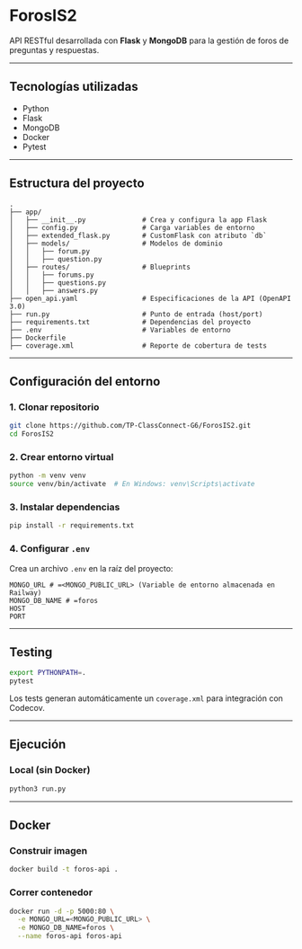 # ForosIS2

API RESTful desarrollada con **Flask** y **MongoDB** para la gestión de foros de preguntas y respuestas.

---

## Tecnologías utilizadas

- Python
- Flask
- MongoDB
- Docker
- Pytest

---

## Estructura del proyecto

```
.
├── app/
│   ├── __init__.py              # Crea y configura la app Flask
│   ├── config.py                # Carga variables de entorno
│   ├── extended_flask.py        # CustomFlask con atributo `db`
│   ├── models/                  # Modelos de dominio
│   │   ├── forum.py
│   │   ├── question.py
│   ├── routes/                  # Blueprints
│   │   ├── forums.py
│   │   ├── questions.py
│   │   ├── answers.py
├── open_api.yaml                # Especificaciones de la API (OpenAPI 3.0)
├── run.py                       # Punto de entrada (host/port)
├── requirements.txt             # Dependencias del proyecto
├── .env                         # Variables de entorno
├── Dockerfile                   
├── coverage.xml                 # Reporte de cobertura de tests
```

---

## Configuración del entorno

### 1. Clonar repositorio

```bash
git clone https://github.com/TP-ClassConnect-G6/ForosIS2.git
cd ForosIS2
```

### 2. Crear entorno virtual

```bash
python -m venv venv
source venv/bin/activate  # En Windows: venv\Scripts\activate
```

### 3. Instalar dependencias

```bash
pip install -r requirements.txt
```

### 4. Configurar `.env`

Crea un archivo `.env` en la raíz del proyecto:

```env
MONGO_URL # =<MONGO_PUBLIC_URL> (Variable de entorno almacenada en Railway)
MONGO_DB_NAME # =foros
HOST
PORT
```

---

## Testing

```bash
export PYTHONPATH=.
pytest
```

Los tests generan automáticamente un `coverage.xml` para integración con Codecov.

---

## Ejecución

### Local (sin Docker)

```bash
python3 run.py
```

---

## Docker

### Construir imagen

```bash
docker build -t foros-api .
```

### Correr contenedor

```bash
docker run -d -p 5000:80 \
  -e MONGO_URL=<MONGO_PUBLIC_URL> \
  -e MONGO_DB_NAME=foros \
  --name foros-api foros-api
```